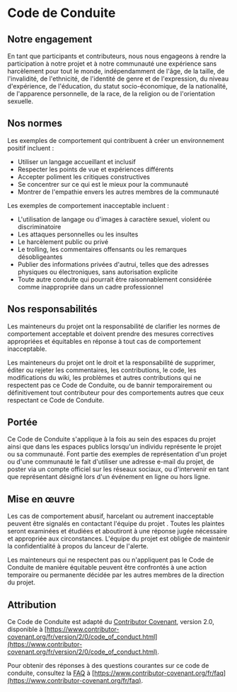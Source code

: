 # Code de Conduite

## Notre engagement

En tant que participants et contributeurs, nous nous engageons à rendre la participation à notre projet et à notre communauté une expérience sans harcèlement pour tout le monde, indépendamment de l'âge, de la taille, de l'invalidité, de l'ethnicité, de l'identité de genre et de l'expression, du niveau d'expérience, de l'éducation, du statut socio-économique, de la nationalité, de l'apparence personnelle, de la race, de la religion ou de l'orientation sexuelle.

## Nos normes

Les exemples de comportement qui contribuent à créer un environnement positif incluent :

- Utiliser un langage accueillant et inclusif
- Respecter les points de vue et expériences différents
- Accepter poliment les critiques constructives
- Se concentrer sur ce qui est le mieux pour la communauté
- Montrer de l'empathie envers les autres membres de la communauté

Les exemples de comportement inacceptable incluent :

- L'utilisation de langage ou d'images à caractère sexuel, violent ou discriminatoire
- Les attaques personnelles ou les insultes
- Le harcèlement public ou privé
- Le trolling, les commentaires offensants ou les remarques désobligeantes
- Publier des informations privées d'autrui, telles que des adresses physiques ou électroniques, sans autorisation explicite
- Toute autre conduite qui pourrait être raisonnablement considérée comme inappropriée dans un cadre professionnel

## Nos responsabilités

Les mainteneurs du projet ont la responsabilité de clarifier les normes de comportement acceptable et doivent prendre des mesures correctives appropriées et équitables en réponse à tout cas de comportement inacceptable.

Les mainteneurs du projet ont le droit et la responsabilité de supprimer, éditer ou rejeter les commentaires, les contributions, le code, les modifications du wiki, les problèmes et autres contributions qui ne respectent pas ce Code de Conduite, ou de bannir temporairement ou définitivement tout contributeur pour des comportements autres que ceux respectant ce Code de Conduite.

## Portée

Ce Code de Conduite s'applique à la fois au sein des espaces du projet ainsi que dans les espaces publics lorsqu'un individu représente le projet ou sa communauté. Font partie des exemples de représentation d'un projet ou d'une communauté le fait d'utiliser une adresse e-mail du projet, de poster via un compte officiel sur les réseaux sociaux, ou d'intervenir en tant que représentant désigné lors d'un événement en ligne ou hors ligne.

## Mise en œuvre

Les cas de comportement abusif, harcelant ou autrement inacceptable peuvent être signalés en contactant l'équipe du projet . Toutes les plaintes seront examinées et étudiées et aboutiront à une réponse jugée nécessaire et appropriée aux circonstances. L'équipe du projet est obligée de maintenir la confidentialité à propos du lanceur de l'alerte. 

Les mainteneurs qui ne respectent pas ou n'appliquent pas le Code de Conduite de manière équitable peuvent être confrontés à une action temporaire ou permanente décidée par les autres membres de la direction du projet.

## Attribution

Ce Code de Conduite est adapté du [Contributor Covenant](https://www.contributor-covenant.org), version 2.0, disponible à [https://www.contributor-covenant.org/fr/version/2/0/code_of_conduct.html](https://www.contributor-covenant.org/fr/version/2/0/code_of_conduct.html).

Pour obtenir des réponses à des questions courantes sur ce code de conduite, consultez la [FAQ](https://www.contributor-covenant.org/fr/faq) à [https://www.contributor-covenant.org/fr/faq](https://www.contributor-covenant.org/fr/faq).